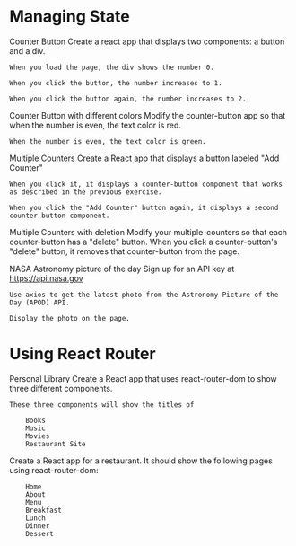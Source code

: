 # Managing State
Counter Button
    Create a react app that displays two components: a button and a div.

    When you load the page, the div shows the number 0.

    When you click the button, the number increases to 1.

    When you click the button again, the number increases to 2.

 
Counter Button with different colors
    Modify the counter-button app so that when the number is even, the text color is red.

    When the number is even, the text color is green.

 

Multiple Counters
    Create a React app that displays a button labeled "Add Counter"

    When you click it, it displays a counter-button component that works as described in the previous exercise.

    When you click the "Add Counter" button again, it displays a second counter-button component.

 

Multiple Counters with deletion
    Modify your multiple-counters so that each counter-button has a "delete" button. When you click a counter-button's "delete" button, it removes that counter-button from the page.

 

NASA Astronomy picture of the day
    Sign up for an API key at https://api.nasa.gov

    Use axios to get the latest photo from the Astronomy Picture of the Day (APOD) API.

    Display the photo on the page.

 
 
# Using React Router
Personal Library
    Create a React app that uses react-router-dom to show three different components.

    These three components will show the titles of

        Books
        Music
        Movies
        Restaurant Site



Create a React app for a restaurant. It should show the following pages using react-router-dom:

        Home
        About
        Menu
        Breakfast
        Lunch
        Dinner
        Dessert
